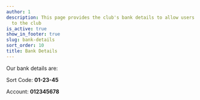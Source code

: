 ```yaml
---
author: 1
description: This page provides the club's bank details to allow users to pay money
  to the club
is_active: true
show_in_footer: true
slug: bank-details
sort_order: 10
title: Bank Details
---
```


Our bank details are:

Sort Code:  **01-23-45**

Account: **012345678**